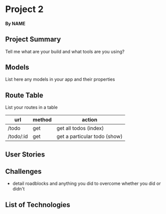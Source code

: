 # Project 2
#### By NAME

## Project Summary

Tell me what are your build and what tools are you using?

## Models

List here any models in your app and their properties

## Route Table

List your routes in a table

| url | method | action |
|-----|--------|--------|
| /todo | get | get all todos (index)|
| /todo/:id | get | get a particular todo (show)|

## User Stories

## Challenges

- detail roadblocks and anything you did to overcome whether you did or didn't

## List of Technologies

